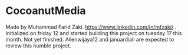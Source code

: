 # CocoanutMedia
Made by Muhammad Farid Zaki. https://www.linkedin.com/in/mfzaki/ .
Initialized on friday 12 and started building this project on tuesday 17 this month.
Not yet finished.
Allenwijaya12 and januardiali are expected to review this humble project.
